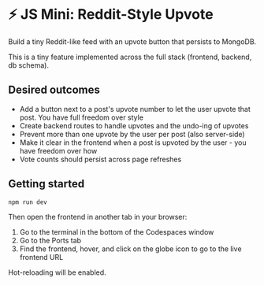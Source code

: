 # ⚡ JS Mini: Reddit-Style Upvote

Build a tiny Reddit-like feed with an upvote button that persists to MongoDB.

This is a tiny feature implemented across the full stack (frontend, backend, db schema).

## Desired outcomes
- Add a button next to a post's upvote number to let the user upvote that post. You have full freedom over style
- Create backend routes to handle upvotes and the undo-ing of upvotes
- Prevent more than one upvote by the user per post (also server-side)
- Make it clear in the frontend when a post is upvoted by the user - you have freedom over how
- Vote counts should persist across page refreshes


## Getting started
```bash
npm run dev
```
Then open the frontend in another tab in your browser:
1. Go to the terminal in the bottom of the Codespaces window
2. Go to the Ports tab
3. Find the frontend, hover, and click on the globe icon to go to the live frontend URL

Hot-reloading will be enabled.
